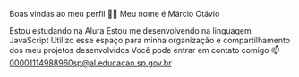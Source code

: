 Boas vindas ao meu perfil 💙💙
Meu nome é Márcio Otávio

Estou estudando na Alura
Estou me desenvolvendo na linguagem JavaScript
Utilizo esse espaço para minha organização e compartilhamento dos meu projetos desenvolvidos
Você pode entrar em contato comigo 📫
00001114988960sp@al.educacao.sp.gov.br
